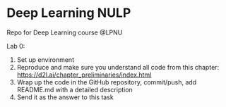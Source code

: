 # Deep Learning NULP

Repo for Deep Learning course @LPNU

Lab 0:
1. Set up environment
2. Reproduce and make sure you understand all code from this chapter: https://d2l.ai/chapter_preliminaries/index.html
3. Wrap up the code in the GitHub repository, commit/push, add README.md with a detailed description
4. Send it as the answer to this task
